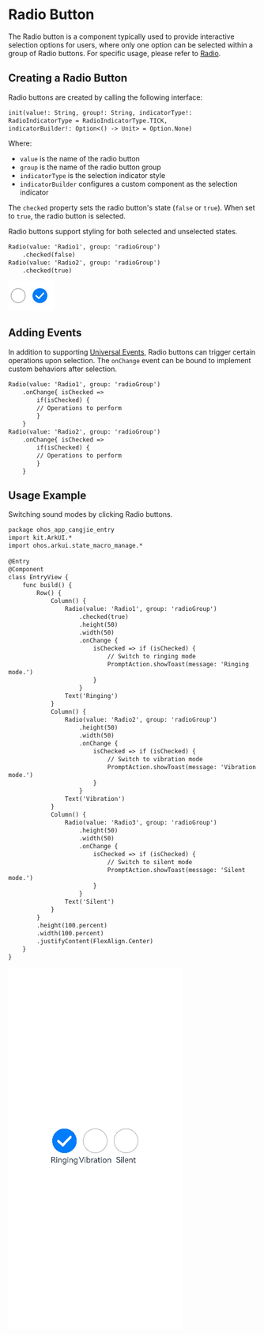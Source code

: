 # Radio Button

The Radio button is a component typically used to provide interactive selection options for users, where only one option can be selected within a group of Radio buttons. For specific usage, please refer to [Radio](../../../API_Reference/source_zh_cn/arkui-cj/cj-button-picker-radio.md).

## Creating a Radio Button

Radio buttons are created by calling the following interface:

```cangjie
init(value!: String, group!: String, indicatorType!: RadioIndicatorType = RadioIndicatorType.TICK,
indicatorBuilder!: Option<() -> Unit> = Option.None)
```

Where:
- `value` is the name of the radio button
- `group` is the name of the radio button group
- `indicatorType` is the selection indicator style
- `indicatorBuilder` configures a custom component as the selection indicator

The `checked` property sets the radio button's state (`false` or `true`). When set to `true`, the radio button is selected.

Radio buttons support styling for both selected and unselected states.

```cangjie
Radio(value: 'Radio1', group: 'radioGroup')
    .checked(false)
Radio(value: 'Radio2', group: 'radioGroup')
    .checked(true)
```

![Radio](figures/Radio.png)

## Adding Events

In addition to supporting [Universal Events](../../../API_Reference/source_zh_cn/arkui-cj/cj-universal-event-click.md), Radio buttons can trigger certain operations upon selection. The `onChange` event can be bound to implement custom behaviors after selection.

```cangjie
Radio(value: 'Radio1', group: 'radioGroup')
    .onChange{ isChecked =>
        if(isChecked) {
        // Operations to perform
        }
    }
Radio(value: 'Radio2', group: 'radioGroup')
    .onChange{ isChecked =>
        if(isChecked) {
        // Operations to perform
        }
    }
```

## Usage Example

Switching sound modes by clicking Radio buttons.

<!-- run -->

```cangjie
package ohos_app_cangjie_entry
import kit.ArkUI.*
import ohos.arkui.state_macro_manage.*

@Entry
@Component
class EntryView {
    func build() {
        Row() {
            Column() {
                Radio(value: 'Radio1', group: 'radioGroup')
                    .checked(true)
                    .height(50)
                    .width(50)
                    .onChange {
                        isChecked => if (isChecked) {
                            // Switch to ringing mode
                            PromptAction.showToast(message: 'Ringing mode.')
                        }
                    }
                Text('Ringing')
            }
            Column() {
                Radio(value: 'Radio2', group: 'radioGroup')
                    .height(50)
                    .width(50)
                    .onChange {
                        isChecked => if (isChecked) {
                            // Switch to vibration mode
                            PromptAction.showToast(message: 'Vibration mode.')
                        }
                    }
                Text('Vibration')
            }
            Column() {
                Radio(value: 'Radio3', group: 'radioGroup')
                    .height(50)
                    .width(50)
                    .onChange {
                        isChecked => if (isChecked) {
                            // Switch to silent mode
                            PromptAction.showToast(message: 'Silent mode.')
                        }
                    }
                Text('Silent')
            }
        }
        .height(100.percent)
        .width(100.percent)
        .justifyContent(FlexAlign.Center)
    }
}
```

![Radio1](figures/Radio1.gif)